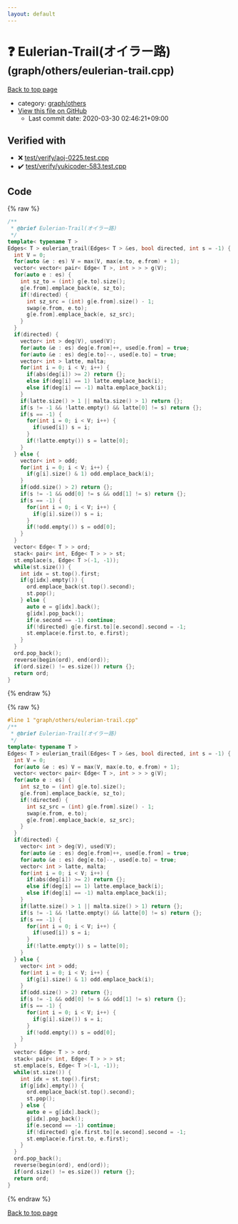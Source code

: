 ```yaml
---
layout: default
---
```


<!-- mathjax config similar to math.stackexchange -->
<script type="text/javascript" async
  src="https://cdnjs.cloudflare.com/ajax/libs/mathjax/2.7.5/MathJax.js?config=TeX-MML-AM_CHTML">
</script>
<script type="text/x-mathjax-config">
  MathJax.Hub.Config({
    TeX: { equationNumbers: { autoNumber: "AMS" }},
    tex2jax: {
      inlineMath: [ ['$','$'] ],
      processEscapes: true
    },
    "HTML-CSS": { matchFontHeight: false },
    displayAlign: "left",
    displayIndent: "2em"
  });
</script>

<script type="text/javascript" src="https://cdnjs.cloudflare.com/ajax/libs/jquery/3.4.1/jquery.min.js"></script>
<script src="https://cdn.jsdelivr.net/npm/jquery-balloon-js@1.1.2/jquery.balloon.min.js" integrity="sha256-ZEYs9VrgAeNuPvs15E39OsyOJaIkXEEt10fzxJ20+2I=" crossorigin="anonymous"></script>
<script type="text/javascript" src="../../../assets/js/copy-button.js"></script>
<link rel="stylesheet" href="../../../assets/css/copy-button.css" />


# :question: Eulerian-Trail(オイラー路) <small>(graph/others/eulerian-trail.cpp)</small>

<a href="../../../index.html">Back to top page</a>

* category: <a href="../../../index.html#e557c7f962c39680942b9dada22cabec">graph/others</a>
* <a href="{{ site.github.repository_url }}/blob/master/graph/others/eulerian-trail.cpp">View this file on GitHub</a>
    - Last commit date: 2020-03-30 02:46:21+09:00




## Verified with

* :x: <a href="../../../verify/test/verify/aoj-0225.test.cpp.html">test/verify/aoj-0225.test.cpp</a>
* :heavy_check_mark: <a href="../../../verify/test/verify/yukicoder-583.test.cpp.html">test/verify/yukicoder-583.test.cpp</a>


## Code

<a id="unbundled"></a>
{% raw %}
```cpp
/**
 * @brief Eulerian-Trail(オイラー路)
 */
template< typename T >
Edges< T > eulerian_trail(Edges< T > &es, bool directed, int s = -1) {
  int V = 0;
  for(auto &e : es) V = max(V, max(e.to, e.from) + 1);
  vector< vector< pair< Edge< T >, int > > > g(V);
  for(auto e : es) {
    int sz_to = (int) g[e.to].size();
    g[e.from].emplace_back(e, sz_to);
    if(!directed) {
      int sz_src = (int) g[e.from].size() - 1;
      swap(e.from, e.to);
      g[e.from].emplace_back(e, sz_src);
    }
  }
  if(directed) {
    vector< int > deg(V), used(V);
    for(auto &e : es) deg[e.from]++, used[e.from] = true;
    for(auto &e : es) deg[e.to]--, used[e.to] = true;
    vector< int > latte, malta;
    for(int i = 0; i < V; i++) {
      if(abs(deg[i]) >= 2) return {};
      else if(deg[i] == 1) latte.emplace_back(i);
      else if(deg[i] == -1) malta.emplace_back(i);
    }
    if(latte.size() > 1 || malta.size() > 1) return {};
    if(s != -1 && !latte.empty() && latte[0] != s) return {};
    if(s == -1) {
      for(int i = 0; i < V; i++) {
        if(used[i]) s = i;
      }
      if(!latte.empty()) s = latte[0];
    }
  } else {
    vector< int > odd;
    for(int i = 0; i < V; i++) {
      if(g[i].size() & 1) odd.emplace_back(i);
    }
    if(odd.size() > 2) return {};
    if(s != -1 && odd[0] != s && odd[1] != s) return {};
    if(s == -1) {
      for(int i = 0; i < V; i++) {
        if(g[i].size()) s = i;
      }
      if(!odd.empty()) s = odd[0];
    }
  }
  vector< Edge< T > > ord;
  stack< pair< int, Edge< T > > > st;
  st.emplace(s, Edge< T >(-1, -1));
  while(st.size()) {
    int idx = st.top().first;
    if(g[idx].empty()) {
      ord.emplace_back(st.top().second);
      st.pop();
    } else {
      auto e = g[idx].back();
      g[idx].pop_back();
      if(e.second == -1) continue;
      if(!directed) g[e.first.to][e.second].second = -1;
      st.emplace(e.first.to, e.first);
    }
  }
  ord.pop_back();
  reverse(begin(ord), end(ord));
  if(ord.size() != es.size()) return {};
  return ord;
}

```
{% endraw %}

<a id="bundled"></a>
{% raw %}
```cpp
#line 1 "graph/others/eulerian-trail.cpp"
/**
 * @brief Eulerian-Trail(オイラー路)
 */
template< typename T >
Edges< T > eulerian_trail(Edges< T > &es, bool directed, int s = -1) {
  int V = 0;
  for(auto &e : es) V = max(V, max(e.to, e.from) + 1);
  vector< vector< pair< Edge< T >, int > > > g(V);
  for(auto e : es) {
    int sz_to = (int) g[e.to].size();
    g[e.from].emplace_back(e, sz_to);
    if(!directed) {
      int sz_src = (int) g[e.from].size() - 1;
      swap(e.from, e.to);
      g[e.from].emplace_back(e, sz_src);
    }
  }
  if(directed) {
    vector< int > deg(V), used(V);
    for(auto &e : es) deg[e.from]++, used[e.from] = true;
    for(auto &e : es) deg[e.to]--, used[e.to] = true;
    vector< int > latte, malta;
    for(int i = 0; i < V; i++) {
      if(abs(deg[i]) >= 2) return {};
      else if(deg[i] == 1) latte.emplace_back(i);
      else if(deg[i] == -1) malta.emplace_back(i);
    }
    if(latte.size() > 1 || malta.size() > 1) return {};
    if(s != -1 && !latte.empty() && latte[0] != s) return {};
    if(s == -1) {
      for(int i = 0; i < V; i++) {
        if(used[i]) s = i;
      }
      if(!latte.empty()) s = latte[0];
    }
  } else {
    vector< int > odd;
    for(int i = 0; i < V; i++) {
      if(g[i].size() & 1) odd.emplace_back(i);
    }
    if(odd.size() > 2) return {};
    if(s != -1 && odd[0] != s && odd[1] != s) return {};
    if(s == -1) {
      for(int i = 0; i < V; i++) {
        if(g[i].size()) s = i;
      }
      if(!odd.empty()) s = odd[0];
    }
  }
  vector< Edge< T > > ord;
  stack< pair< int, Edge< T > > > st;
  st.emplace(s, Edge< T >(-1, -1));
  while(st.size()) {
    int idx = st.top().first;
    if(g[idx].empty()) {
      ord.emplace_back(st.top().second);
      st.pop();
    } else {
      auto e = g[idx].back();
      g[idx].pop_back();
      if(e.second == -1) continue;
      if(!directed) g[e.first.to][e.second].second = -1;
      st.emplace(e.first.to, e.first);
    }
  }
  ord.pop_back();
  reverse(begin(ord), end(ord));
  if(ord.size() != es.size()) return {};
  return ord;
}

```
{% endraw %}

<a href="../../../index.html">Back to top page</a>

